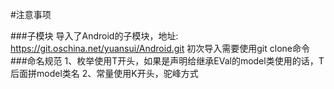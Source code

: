 #注意事项

###子模块
    导入了Android的子模块，地址: https://git.oschina.net/yuansui/Android.git
    初次导入需要使用git clone命令
###命名规范
    1、枚举使用T开头，如果是声明给继承EVal的model类使用的话，T后面拼model类名
    2、常量使用K开头，驼峰方式
